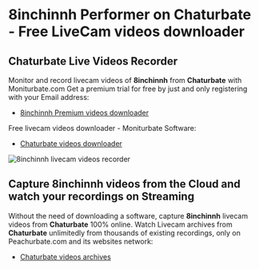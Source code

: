 # 8inchinnh Performer on Chaturbate - Free LiveCam videos downloader

## Chaturbate Live Videos Recorder

Monitor and record livecam videos of **8inchinnh** from **Chaturbate** with Moniturbate.com
Get a premium trial for free by just and only registering with your Email address:
* [8inchinnh Premium videos downloader](https://moniturbate.com/request-demo-licence-key.html)

Free livecam videos downloader - Moniturbate Software:
* [Chaturbate videos downloader](https://moniturbate.com/moniturbate-download-software.html)

![8inchinnh livecam videos recorder](https://peachurnet.com/templates/moniturbate-software.png)


## Capture 8inchinnh videos from the Cloud and watch your recordings on Streaming

Without the need of downloading a software, capture **8inchinnh** livecam videos from **Chaturbate** 100% online.
Watch Livecam archives from **Chaturbate** unlimitedly from thousands of existing recordings, only on Peachurbate.com and its websites network:
* [Chaturbate videos archives](https://peachurnet.com/)